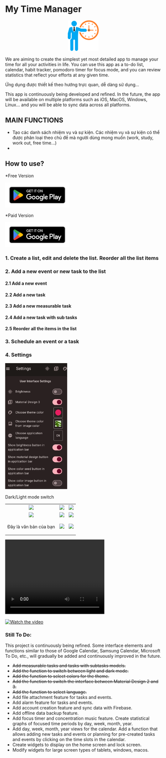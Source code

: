 # My Time Manager

<p align="center">
<img src="./res/ic_launcher.png" height="100" alt="My Time Manager" />
</p>

We are aiming to create the simplest yet most detailed app to manage your time for all your activities in life. You can use this app as a to-do list, calendar, habit tracker, pomodoro timer for focus mode, and you can review statistics that reflect your efforts at any given time. 

Ứng dụng được thiết kế theo hướng trực quan, dễ dàng sử dụng...

This app is continuously being developed and refined. In the future, the app will be available on multiple platforms such as iOS, MacOS, Windows, Linux... and you will be able to sync data across all platforms.

## MAIN FUNCTIONS

* Tạo các danh sách nhiệm vụ và sự kiện. Các nhiệm vụ và sự kiện có thể được phân loại theo chủ đề mà người dùng mong muốn (work, study, work out, free time...)
* 
## How to use?

*Free Version

[<img src="./res/get_it_on_google_play.png"
alt="Get it on Google Play" 
height="80">](https://play.google.com/store/apps/details?id=com.dienvu.mytimemanager.free)


*Paid Version

[<img src="./res/get_it_on_google_play.png"
alt="Get it on Google Play" 
height="80">](https://play.google.com/store/apps/details?id=com.dienvu.mytimemanager.pro)



### 1. Create a list, edit and delete the list. Reorder all the list items
### 2. Add a new event or new task to the list
#### 2.1 Add a new event
#### 2.2 Add a new task
#### 2.3 Add a new measurable task
#### 2.4 Add a new task with sub tasks
#### 2.5 Reorder all the items in the list
### 3. Schedule an event or a task
### 4. Settings
<img src="./res/dark_light_mode.gif" width="200" alt="My Time Manager" />

Dark/Light mode switch


<div style="text-align: center">
    <table>
        <tr>
            <td style="text-align: center">
                <a href="https://bloclibrary.dev/#/fluttercountertutorial">
                    <img src="https://bloclibrary.dev/assets/gifs/flutter_counter.gif" width="200"/>
                </a>
            </td>            
            <td style="text-align: center">
                <a href="https://bloclibrary.dev/#/flutterinfinitelisttutorial">
                    <img src="https://bloclibrary.dev/assets/gifs/flutter_infinite_list.gif" width="200"/>
                </a>
            </td>
            <td style="text-align: center">
                <a href="https://bloclibrary.dev/#/flutterfirebaselogintutorial">
                    <img src="https://bloclibrary.dev/assets/gifs/flutter_firebase_login.gif" width="200" />
                </a>
            </td>
        </tr>
        <tr>
            <td style="text-align: center">
                <a href="https://bloclibrary.dev/#/flutterangulargithubsearch">
                    <img src="https://bloclibrary.dev/assets/gifs/flutter_github_search.gif" width="200"/>
                </a>
            </td>
            <td style="text-align: center">
                <a href="https://bloclibrary.dev/#/flutterweathertutorial">
                    <img src="https://bloclibrary.dev/assets/gifs/flutter_weather.gif" width="200"/>
                </a>
            </td>
            <td style="text-align: center">
                <a href="https://bloclibrary.dev/#/fluttertodostutorial">
                    <img src="https://bloclibrary.dev/assets/gifs/flutter_todos.gif" width="200"/>
                </a>
            </td>
        </tr>
        <tr>
            <td style="text-align: center">
                <a> <p>Đây là văn bản của bạn </p> 
                </a>
            </td>
            <td style="text-align: center">
                <a href="https://bloclibrary.dev/#/flutterweathertutorial">
                    <img src="https://bloclibrary.dev/assets/gifs/flutter_weather.gif" width="200"/>
                </a>
            </td>
            <td style="text-align: center">
                <a href="https://bloclibrary.dev/#/fluttertodostutorial">
                    <img src="https://bloclibrary.dev/assets/gifs/flutter_todos.gif" width="200"/>
                </a>
            </td>
        </tr>
    </table>
</div>

<video width="320" height="240" controls>
  <source src="https://www.youtube.com/watch?v=Xw1Hwws9VGg&ab_channel=TacazTV" type="video/mp4">
</video>

[![Watch the video](https://img.youtube.com/vi/T-D1KVIuvjA/maxresdefault.jpg)](https://youtu.be/T-D1KVIuvjA)


### Still To Do:
This project is continuously being refined. Some interface elements and functions similar to those of Google Calendar, Samsung Calendar, Microsoft To Do, etc., will gradually be added and continuously improved in the future.

* ~~Add measurable tasks and tasks with subtasks models.~~
* ~~Add the function to switch between light and dark mode.~~
* ~~Add the function to select colors for the theme.~~
* ~~Add the function to switch the interface between Material Design 2 and 3.~~
* ~~Add the function to select language.~~
* Add file attachment feature for tasks and events.
* Add alarm feature for tasks and events.
* Add account creation feature and sync data with Firebase.
* Add offline data backup feature.
* Add focus timer and concentration music feature. Create statistical graphs of focused time periods by day, week, month, year.
* Add day, week, month, year views for the calendar. Add a function that allows adding new tasks and events or planning for pre-created tasks and events by clicking on the time slots in the calendar.
* Create widgets to display on the home screen and lock screen.
* Modify widgets for large screen types of tablets, windows, macos.



